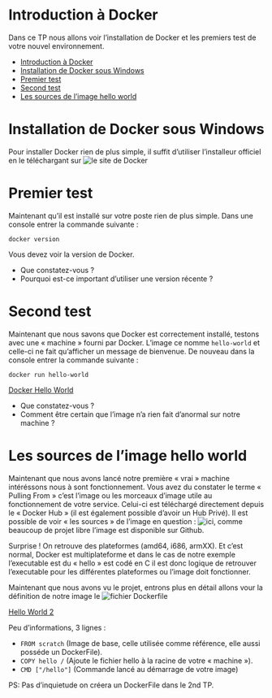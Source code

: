 # Introduction à Docker

Dans ce TP nous allons voir l’installation de Docker et les premiers test de votre nouvel environnement.

<!-- TOC -->

- [Introduction à Docker](#introduction-à-docker)
- [Installation de Docker sous Windows](#installation-de-docker-sous-windows)
- [Premier test](#premier-test)
- [Second test](#second-test)
- [Les sources de l’image hello world](#les-sources-de-limage-hello-world)

<!-- /TOC -->

# Installation de Docker sous Windows

Pour installer Docker rien de plus simple, il suffit d’utiliser l’installeur officiel en le téléchargant sur ![le site de Docker](https://www.docker.com/docker-windows)

# Premier test

Maintenant qu’il est installé sur votre poste rien de plus simple. Dans une console entrer la commande suivante :

```
docker version
```

Vous devez voir la version de Docker.

- Que constatez-vous ?
- Pourquoi est-ce important d’utiliser une version récente ?

# Second test

Maintenant que nous savons que Docker est correctement installé, testons avec une « machine » fourni par Docker. L’image ce nomme ```hello-world``` et celle-ci ne fait qu’afficher un message de bienvenue. De nouveau dans la console entrer la commande suivante :

```
docker run hello-world
```

[Docker Hello World](./ressources/hello-world.png)

- Que constatez-vous ?
- Comment être certain que l’image n’a rien fait d’anormal sur notre machine ?

# Les sources de l’image hello world

Maintenant que nous avons lancé notre première « vrai » machine intéréssons nous à sont fonctionnement. Vous avez du constater le terme « Pulling From » c’est l’image ou les morceaux d’image utile au fonctionnement de votre service. Celui-ci est téléchargé directement depuis le « Docker Hub » (il est également possible d’avoir un Hub Privé). Il est possible de voir « les sources » de l’image en question : ![ici](https://github.com/docker-library/hello-world), comme beaucoup de projet libre l’image est disponible sur Github.

Surprise ! On retrouve des plateformes (amd64, i686, armXX). Et c’est normal, Docker est multiplateforme et dans le cas de notre exemple l’executable est du « hello » est codé en C il est donc logique de retrouver l’executable pour les différentes plateformes ou l’image doit fonctionner.

Maintenant que nous avons vu le projet, entrons plus en détail allons vour la définition de notre image le ![fichier Dockerfile](https://github.com/docker-library/hello-world/blob/master/i386/hello-world/Dockerfile)

[Hello World 2](./ressources/hello-world2.png)

Peu d’informations, 3 lignes :

- ```FROM scratch``` (Image de base, celle utilisée comme référence, elle aussi posséde un DockerFile).
- ```COPY hello /``` (Ajoute le fichier hello à la racine de votre « machine »).
- ```CMD ["/hello"]``` (Commande lancé au démarrage de votre image)

PS: Pas d’inquietude on créera un DockerFile dans le 2nd TP.